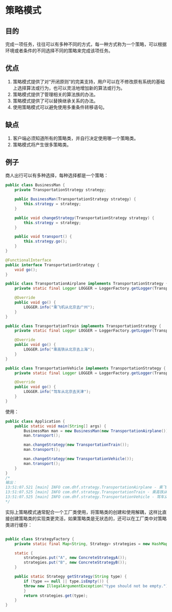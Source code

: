 # 策略模式

## 目的
完成一项任务，往往可以有多种不同的方式，每一种方式称为一个策略，可以根据环境或者条件的不同选择不同的策略来完成该项任务。

## 优点
1. 策略模式提供了对“开闭原则”的完美支持，用户可以在不修改原有系统的基础上选择算法或行为，也可以灵活地增加新的算法或行为。
2. 策略模式提供了管理相关的算法族的办法。
3. 策略模式提供了可以替换继承关系的办法。
4. 使用策略模式可以避免使用多重条件转移语句。

## 缺点
1. 客户端必须知道所有的策略类，并自行决定使用哪一个策略类。
2. 策略模式将产生很多策略类。

## 例子
商人出行可以有多种选择，每种选择都是一个策略：
```java
public class BusinessMan {
    private TransportationStrategy strategy;

    public BusinessMan(TransportationStrategy strategy) {
        this.strategy = strategy;
    }

    public void changeStrategy(TransportationStrategy strategy) {
        this.strategy = strategy;
    }

    public void transport() {
        this.strategy.go();
    }
}

@FunctionalInterface
public interface TransportationStrategy {
    void go();
}

public class TransportationAirplane implements TransportationStrategy {
    private static final Logger LOGGER = LoggerFactory.getLogger(TransportationAirplane.class);

    @Override
    public void go() {
        LOGGER.info("乘飞机从北京去广州");
    }
}

public class TransportationTrain implements TransportationStrategy {
    private static final Logger LOGGER = LoggerFactory.getLogger(TransportationTrain.class);

    @Override
    public void go() {
        LOGGER.info("乘高铁从北京去上海");
    }
}

public class TransportationVehicle implements TransportationStrategy {
    private static final Logger LOGGER = LoggerFactory.getLogger(TransportationVehicle.class);

    @Override
    public void go() {
        LOGGER.info("驾车从北京去天津");
    }
}
```

使用：
```java
public class Application {
    public static void main(String[] args) {
        BusinessMan man = new BusinessMan(new TransportationAirplane());
        man.transport();

        man.changeStrategy(new TransportationTrain());
        man.transport();

        man.changeStrategy(new TransportationVehicle());
        man.transport();
    }
}
/*
输出：
13:51:07.521 [main] INFO com.dhf.strategy.TransportationAirplane - 乘飞机从北京去广州
13:51:07.525 [main] INFO com.dhf.strategy.TransportationTrain - 乘高铁从北京去上海
13:51:07.525 [main] INFO com.dhf.strategy.TransportationVehicle - 驾车从北京去天津
*/
```

实际上策略模式通常配合一个工厂类使用，将策略类的创建和使用解耦，这样比直接创建策略类的实现类更灵活，如果策略类是无状态的，还可以在工厂类中对策略类进行缓存：
```java

public class StrategyFactory {
    private static final Map<String, Strategy> strategies = new HashMap<>();

    static {
        strategies.put("A", new ConcreteStrategyA());
        strategies.put("B", new ConcreteStrategyB());
    }

    public static Strategy getStrategy(String type) {
        if (type == null || type.isEmpty()) {
        throw new IllegalArgumentException("type should not be empty.");
        }
        return strategies.get(type);
    }
}
```
